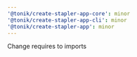 ```yaml
---
'@tonik/create-stapler-app-core': minor
'@tonik/create-stapler-app-cli': minor
'@tonik/create-stapler-app': minor
---
```


Change requires to imports
